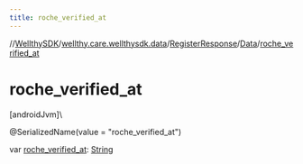```yaml
---
title: roche_verified_at
---
```

//[WellthySDK](../../../../index.html)/[wellthy.care.wellthysdk.data](../../index.html)/[RegisterResponse](../index.html)/[Data](index.html)/[roche_verified_at](roche_verified_at.html)



# roche_verified_at



[androidJvm]\




@SerializedName(value = "roche_verified_at")



var [roche_verified_at](roche_verified_at.html): [String](https://kotlinlang.org/api/latest/jvm/stdlib/kotlin/-string/index.html)





